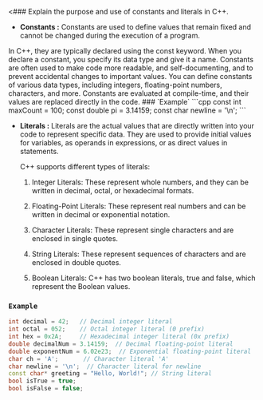 <### Explain the purpose and use of constants and literals in C++.</h1></b>

* **Constants :**
Constants are used to define values that remain fixed and cannot be changed during the execution of a program.<n>
</n>
In C++, they are typically declared using the const keyword. When you declare a constant, you specify its data type and give it a name.<n>
</n>
Constants are often used to make code more readable, and self-documenting, and to prevent accidental changes to important values.<n>
</n>
You can define constants of various data types, including integers, floating-point numbers, characters, and more.
Constants are evaluated at compile-time, and their values are replaced directly in the code.<n>
</n>
### `Example`
```cpp
const int maxCount = 100;
const double pi = 3.14159;
const char newline = '\n';
```

* **Literals :**
Literals are the actual values that are directly written into your code to represent specific data. They are used to provide initial values for variables, as operands in expressions, or as direct values in statements.

  C++ supports different types of literals:

  1) Integer Literals: 
  These represent whole numbers, and they can be written in decimal, octal, or hexadecimal formats.

  2) Floating-Point Literals: 
  These represent real numbers and can be written in decimal or exponential notation.

  3) Character Literals: 
  These represent single characters and are enclosed in single quotes.

  4) String Literals: 
  These represent sequences of characters and are enclosed in double quotes.

  5) Boolean Literals: 
  C++ has two boolean literals, true and false, which represent the Boolean values.

### `Example`

```cpp
int decimal = 42;   // Decimal integer literal
int octal = 052;    // Octal integer literal (0 prefix)
int hex = 0x2A;     // Hexadecimal integer literal (0x prefix)
double decimalNum = 3.14159;  // Decimal floating-point literal
double exponentNum = 6.02e23;  // Exponential floating-point literal
char ch = 'A';       // Character literal 'A'
char newline = '\n';  // Character literal for newline
const char* greeting = "Hello, World!"; // String literal
bool isTrue = true;
bool isFalse = false;
```